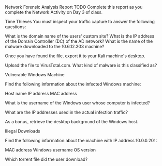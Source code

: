 Network Forensic Analysis Report
TODO Complete this report as you complete the Network Activity on Day 3 of class.

Time Thieves
You must inspect your traffic capture to answer the following questions:

What is the domain name of the users' custom site?
What is the IP address of the Domain Controller (DC) of the AD network?
What is the name of the malware downloaded to the 10.6.12.203 machine?

Once you have found the file, export it to your Kali machine's desktop.


Upload the file to VirusTotal.com.
What kind of malware is this classified as?



Vulnerable Windows Machine


Find the following information about the infected Windows machine:

Host name
IP address
MAC address



What is the username of the Windows user whose computer is infected?


What are the IP addresses used in the actual infection traffic?


As a bonus, retrieve the desktop background of the Windows host.




Illegal Downloads


Find the following information about the machine with IP address 10.0.0.201:

MAC address
Windows username
OS version



Which torrent file did the user download?
